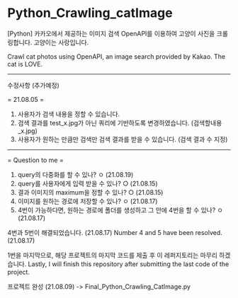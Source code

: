 # Python_Crawling_catImage
[Python] 카카오에서 제공하는 이미지 검색 OpenAPI를 이용하여 고양이 사진을 크롤링합니다.
고양이는 사랑입니다.

Crawl cat photos using OpenAPI, an image search provided by Kakao.
The cat is LOVE.



----------------------------------------------------------------------------------

수정사항 (추가예정)

= 21.08.05 =
1. 사용자가 검색 내용을 정할 수 있습니다.
2. 검색 결과를 test_x.jpg가 아닌 쿼리에 기반하도록 변경하였습니다. (검색할내용_x.jpg)
3. 사용자가 원하는 만큼만 검색만 검색 결과를 받을 수 있습니다. (검색 결과 수 지정)

----------------------------------------------------------------------------------

= Question to me =
1. query의 다중화를 할 수 있나? ㅇ (21.08.19)
2. query를 사용자에게 입력 받을 수 있나? ○ (21.08.15)
3. 결과 이미지의 maximum을 정할 수 있나? ○ (21.08.15)
4. 이미지를 원하는 경로에 저장할 수 있나? ㅇ (21.08.17)
5. 4번이 가능하다면, 원하는 경로에 폴더를 생성하고 그 안에 4번을 할 수 있나? ㅇ (21.08.17)

4번과 5번이 해결되었습니다. (21.08.17)
Number 4 and 5 have been resolved. (21.08.17)

1번을 마지막으로, 해당 프로젝트의 마지막 코드를 제출 후 이 레퍼지토리는 마무리 하겠습니다.
Lastly, I will finish this repository after submitting the last code of the project.

프로젝트 완성 (21.08.09) -> Final_Python_Crawling_CatImage.py
